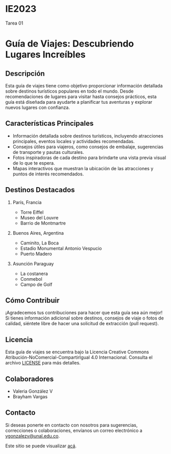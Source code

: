 # IE2023
 Tarea 01
 # Guía de Viajes: Descubriendo Lugares Increíbles

## Descripción
Esta guía de viajes tiene como objetivo proporcionar información detallada sobre destinos turísticos populares en todo el mundo. Desde recomendaciones de lugares para visitar hasta consejos prácticos, esta guía está diseñada para ayudarte a planificar tus aventuras y explorar nuevos lugares con confianza.

## Características Principales
- Información detallada sobre destinos turísticos, incluyendo atracciones principales, eventos locales y actividades recomendadas.
- Consejos útiles para viajeros, como consejos de embalaje, sugerencias de transporte y pautas culturales.
- Fotos inspiradoras de cada destino para brindarte una vista previa visual de lo que te espera.
- Mapas interactivos que muestran la ubicación de las atracciones y puntos de interés recomendados.

## Destinos Destacados
1. París, Francia
   - Torre Eiffel
   - Museo del Louvre
   - Barrio de Montmartre

2. Buenos Aires, Argentina
   - Caminito, La Boca
   - Estadio Monumental Antonio Vespucio
   - Puerto Madero

3. Asunción Paraguay
   - La costanera
   - Conmebol
   - Campo de Golf

## Cómo Contribuir
¡Agradecemos tus contribuciones para hacer que esta guía sea aún mejor! Si tienes información adicional sobre destinos, consejos de viaje o fotos de calidad, siéntete libre de hacer una solicitud de extracción (pull request).

## Licencia
Esta guía de viajes se encuentra bajo la Licencia Creative Commons Atribución-NoComercial-CompartirIgual 4.0 Internacional. Consulta el archivo [LICENSE](LICENSE) para más detalles.

## Colaboradores
- Valeria González V
- Brayham Vargas

## Contacto
Si deseas ponerte en contacto con nosotros para sugerencias, correcciones o colaboraciones, envíanos un correo electrónico a [vgonzalezv@unal.edu.co](mailto:vgonzalezv@unal.edu.co).

Este sitio se puede visualizar [acá](https://vgvarq.github.io/IE2023/).


